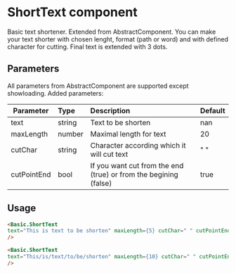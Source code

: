 # ShortText component

Basic text shortener. Extended from AbstractComponent. You can make your text shorter with chosen lenght, format (path or word) and with defined character for cutting. Final text is extended with 3 dots.

## Parameters

All parameters from AbstractComponent are supported except showloading. Added parameters:

| Parameter | Type | Description | Default  |
| --- | :--- | :--- | :--- |
| text | string | Text to be shorten | nan |
| maxLength  | number | Maximal length for text | 20 |
| cutChar  | string | Character according which it will cut text | " " | |
| cutPointEnd  | bool | If you want cut from the end (true) or from the begining (false) | true | |

## Usage

```html
<Basic.ShortText
text="This is text to be shorten" maxLength={5} cutChar=" " cutPointEnd=true
/>
```
```html
<Basic.ShortText
text="This/is/text/to/be/shorten" maxLength={10} cutChar=" " cutPointEnd=true
/>
```
